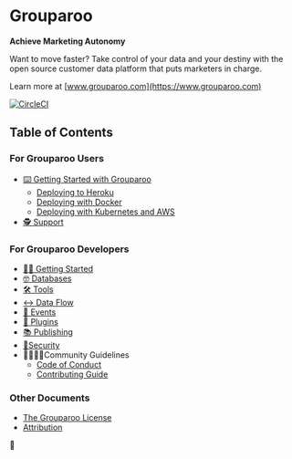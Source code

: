 # Grouparoo

**Achieve Marketing Autonomy**

Want to move faster? Take control of your data and your destiny with the open source customer data platform that puts marketers in charge.

Learn more at [www.grouparoo.com](https://www.grouparoo.com)

[![CircleCI](https://circleci.com/gh/grouparoo/grouparoo.svg?style=svg&circle-token=a4f679082831ce46eed37388f130709119e29207)](https://circleci.com/gh/grouparoo/grouparoo)

## Table of Contents

### For Grouparoo Users

- [ ⌨️ Getting Started with Grouparoo](https://github.com/grouparoo/grouparoo/blob/master/documents/deployment/getting-started.md)
  - [Deploying to Heroku](https://github.com/grouparoo/grouparoo/blob/master/documents/deployment/heroku.md)
  - [Deploying with Docker](https://github.com/grouparoo/grouparoo/blob/master/documents/deployment/docker.md)
  - [Deploying with Kubernetes and AWS](https://github.com/grouparoo/grouparoo/blob/master/documents/deployment/aws-and-k8s.md)
- [🕵️ Support](https://github.com/grouparoo/grouparoo/blob/master/.github/SUPPORT.md)

### For Grouparoo Developers

- [👩‍💻 Getting Started](https://github.com/grouparoo/grouparoo/blob/master/documents/development/getting-started.md)
- [🤓 Databases](https://github.com/grouparoo/grouparoo/blob/master/documents/development/databases.md)
- [🛠 Tools](https://github.com/grouparoo/grouparoo/blob/master/documents/development/tools.md)
- [↔ Data Flow](https://github.com/grouparoo/grouparoo/blob/master/documents/development/dataflow.md)
- [🏹 Events](https://github.com/grouparoo/grouparoo/blob/master/documents/development/events.md)
- [🤝 Plugins](https://github.com/grouparoo/grouparoo/blob/master/documents/development/plugins.md)
- [📚 Publishing](https://github.com/grouparoo/grouparoo/blob/master/documents/development/publishing.md)
- [👻Security](https://github.com/grouparoo/grouparoo/blob/master/.github/SECURITY.md)
- 👨‍👩‍👧‍👦Community Guidelines
  - [Code of Conduct](https://github.com/grouparoo/grouparoo/blob/master/.github/CODE_OF_CONDUCT.md)
  - [Contributing Guide](https://github.com/grouparoo/grouparoo/blob/master/.github/CONTRIBUTING.md)

### Other Documents

- [The Grouparoo License](https://github.com/grouparoo/grouparoo/blob/master/LICENSE.txt)
- [Attribution](https://github.com/grouparoo/grouparoo/blob/master/documents/legal/attribution.md)

🦘
